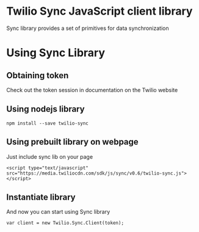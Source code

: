 Twilio Sync JavaScript client library
===============
Sync library provides a set of primitives for data synchronization

Using Sync Library
=============

## Obtaining token ##
Check out the token session in documentation on the Twilio website

## Using nodejs library ##
```
npm install --save twilio-sync
```

## Using prebuilt library on webpage ##
Just include sync lib on your page
```
<script type="text/javascript" src="https://media.twiliocdn.com/sdk/js/sync/v0.6/twilio-sync.js"></script>
```

## Instantiate library ##
And now you can start using Sync library
```
var client = new Twilio.Sync.Client(token);
```

